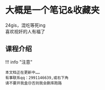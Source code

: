 # 大概是一个笔记&收藏夹

24gis，混吃等死ing  
喜欢视奸的人有福了  


## 课程介绍

!!! info "注意"

    本文档正在更新中……
    有事联系qq：2991146639,或右下角  
    请不要开我盒😢否则我会删库跑路 